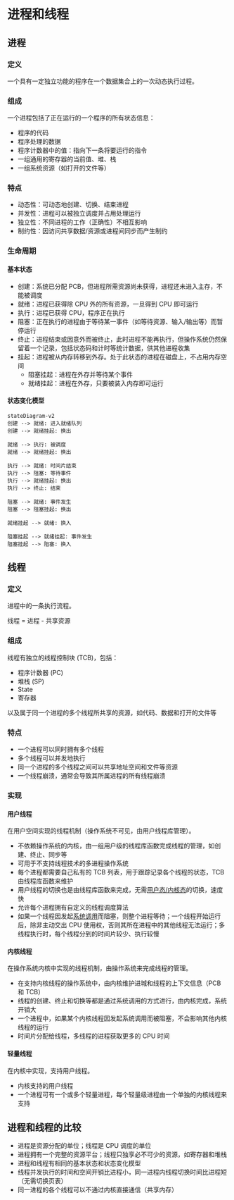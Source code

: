 # 进程和线程

## 进程

### 定义

一个具有一定独立功能的程序在一个数据集合上的一次动态执行过程。

### 组成

一个进程包括了正在运行的一个程序的所有状态信息：

- 程序的代码
- 程序处理的数据
- 程序计数器中的值：指向下一条将要运行的指令
- 一组通用的寄存器的当前值、堆、栈
- 一组系统资源（如打开的文件等）

### 特点

- 动态性：可动态地创建、切换、结束进程
- 并发性：进程可以被独立调度并占用处理运行
- 独立性：不同进程的工作（正确性）不相互影响
- 制约性：因访问共享数据/资源或进程间同步而产生制约

### 生命周期

#### 基本状态

- 创建：系统已分配 PCB，但进程所需资源尚未获得，进程还未进入主存，不能被调度
- 就绪：进程已获得除 CPU 外的所有资源，一旦得到 CPU 即可运行
- 执行：进程已获得 CPU，程序正在执行
- 阻塞：正在执行的进程由于等待某一事件（如等待资源、输入/输出等）而暂停运行
- 终止：进程结束或因意外而被终止，此时进程不能再执行，但操作系统仍然保留着一个记录，包括状态码和计时等统计数据，供其他进程收集
- 挂起：进程被从内存转移到外存。处于此状态的进程在磁盘上，不占用内存空间
  - 阻塞挂起：进程在外存并等待某个事件
  - 就绪挂起：进程在外存，只要被装入内存即可运行

#### 状态变化模型

```mermaid
stateDiagram-v2
创建 --> 就绪: 进入就绪队列
创建 --> 就绪挂起: 换出

就绪 --> 执行: 被调度
就绪 --> 就绪挂起: 换出

执行 --> 就绪: 时间片结束
执行 --> 阻塞: 等待事件
执行 --> 就绪挂起: 换出
执行 --> 终止: 结束

阻塞 --> 就绪: 事件发生
阻塞 --> 阻塞挂起: 换出

就绪挂起 --> 就绪: 换入

阻塞挂起 --> 就绪挂起: 事件发生
阻塞挂起 --> 阻塞: 换入
```

## 线程

### 定义

进程中的一条执行流程。

线程 = 进程 - 共享资源

### 组成

线程有独立的线程控制块 (TCB)，包括：

- 程序计数器 (PC)
- 堆栈 (SP)
- State
- 寄存器

以及属于同一个进程的多个线程所共享的资源，如代码、数据和打开的文件等

### 特点

- 一个进程可以同时拥有多个线程
- 多个线程可以并发地执行
- 同一个进程的多个线程之间可以共享地址空间和文件等资源
- 一个线程崩溃，通常会导致其所属进程的所有线程崩溃

### 实现

#### 用户线程

在用户空间实现的线程机制（操作系统不可见，由用户线程库管理）。

- 不依赖操作系统的内核，由一组用户级的线程库函数完成线程的管理，如创建、终止、同步等
- 可用于不支持线程技术的多进程操作系统
- 每个进程都需要自己私有的 TCB 列表，用于跟踪记录各个线程的状态，TCB 由线程库函数来维护
- 用户线程的切换也是由线程库函数来完成，无需[用户态/内核态](#用户态和内核态)的切换，速度快
- 允许每个进程拥有自定义的线程调度算法
- 如果一个线程因发起[系统调用](#系统调用)而阻塞，则整个进程等待；一个线程开始运行后，除非主动交出 CPU 使用权，否则其所在进程中的其他线程无法运行；多线程执行时，每个线程分到的时间片较少、执行较慢

#### 内核线程

在操作系统内核中实现的线程机制，由操作系统来完成线程的管理。

- 在支持内核线程的操作系统中，由内核维护进城和线程的上下文信息（PCB 和 TCB）
- 线程的创建、终止和切换等都是通过系统调用的方式进行，由内核完成，系统开销大
- 一个进程中，如果某个内核线程因发起系统调用而被阻塞，不会影响其他内核线程的运行
- 时间片分配给线程，多线程的进程获取更多的 CPU 时间

#### 轻量线程

在内核中实现，支持用户线程。

- 内核支持的用户线程
- 一个进程可有一个或多个轻量进程，每个轻量级进程由一个单独的内核线程来支持

## 进程和线程的比较

- 进程是资源分配的单位；线程是 CPU 调度的单位
- 进程拥有一个完整的资源平台；线程只独享必不可少的资源，如寄存器和堆栈
- 进程和线程有相同的基本状态和状态变化模型
- 线程并发执行的时间和空间开销比进程小，同一进程内线程切换时间比进程短（无需切换页表）
- 同一进程的各个线程可以不通过内核直接通信（共享内存）
